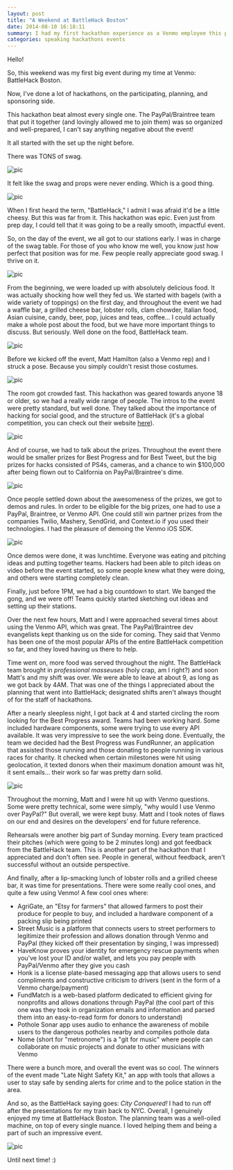 ```yaml
---
layout: post
title: "A Weekend at BattleHack Boston"
date: 2014-08-10 16:18:11
summary: I had my first hackathon experience as a Venmo employee this past weekend, and boy was it fun!
categories: speaking hackathons events
---
```


Hello!

So, this weekend was my first big event during my time at Venmo: BattleHack Boston.

Now, I've done a lot of hackathons, on the participating, planning, and sponsoring side.

This hackathon beat almost every single one.  The PayPal/Braintree team that put it together (and lovingly allowed me to join them) was so organized and well-prepared, I can't say anything negative about the event!

It all started with the set up the night before.

There was TONS of swag.

![pic](/assets/bh/swag2.jpg)

It felt like the swag and props were never ending.  Which is a good thing.

![pic](/assets/bh/swag3.jpg)

When I first heard the term, "BattleHack," I admit I was afraid it'd be a little cheesy.
But this was far from it.  This hackathon was epic.  Even just from prep day, I could tell that it was going to be a really smooth, impactful event.

So, on the day of the event, we all got to our stations early.  I was in charge of the swag table.  For those of you who know me well, you know just how perfect that position was for me.
Few people really appreciate good swag.  I thrive on it.

![pic](/assets/bh/swag5.jpg)

From the beginning, we were loaded up with absolutely delicious food.  It was actually shocking how well they fed us.
We started with bagels (with a wide variety of toppings) on the first day, and throughout the event we had a waffle bar, a grilled cheese bar, lobster rolls, clam chowder, Italian food, Asian cuisine, candy, beer, pop, juices and teas, coffee... I could actually make a whole post about the food, but we have more important things to discuss.  But seriously.  Well done on the food, BattleHack team.

![pic](/assets/bh/food.jpg)

Before we kicked off the event, Matt Hamilton (also a Venmo rep) and I struck a pose.  Because you simply couldn't resist those costumes.

![pic](/assets/bh/pose.jpg)

The room got crowded fast.  This hackathon was geared towards anyone 18 or older, so we had a really wide range of people.  The intros to the event were pretty standard, but well done.  They talked about the importance of hacking for social good, and the structure of BattleHack (it's a global competition, you can check out their website [here](https://2014.battlehack.org/)).

![pic](/assets/bh/crowd.jpg)

And of course, we had to talk about the prizes.  Throughout the event there would be smaller prizes for Best Progress and for Best Tweet, but the big prizes for hacks consisted of PS4s, cameras, and a chance to win $100,000 after being flown out to California on PayPal/Braintree's dime.

![pic](/assets/bh/prizes.jpg)

Once people settled down about the awesomeness of the prizes, we got to demos and rules.  In order to be eligible for the big prizes, one had to use a PayPal, Braintree, or Venmo API.  One could still win partner prizes from the companies Twilio, Mashery, SendGrid, and Context.io if you used their technologies.  I had the pleasure of demoing the Venmo iOS SDK.

![pic](/assets/bh/demo.jpg)

Once demos were done, it was lunchtime.  Everyone was eating and pitching ideas and putting together teams.  Hackers had been able to pitch ideas on video before the event started, so some people knew what they were doing, and others were starting completely clean.

Finally, just before 1PM, we had a big countdown to start.  We banged the gong, and we were off!  Teams quickly started sketching out ideas and setting up their stations.

Over the next few hours, Matt and I were approached several times about using the Venmo API, which was great.  The PayPal/Braintree dev evangelists kept thanking us on the side for coming.  They said that Venmo has been one of the most popular APIs of the entire BattleHack competition so far, and they loved having us there to help.

Time went on, more food was served throughout the night.  The BattleHack team brought in *professional masseuses* (holy crap, am I right?) and soon Matt's and my shift was over.  We were able to leave at about 9, as long as we got back by 4AM.  That was one of the things I appreciated about the planning that went into BattleHack; designated shifts aren't always thought of for the staff of hackathons.

After a nearly sleepless night, I got back at 4 and started circling the room looking for the Best Progress award.  Teams had been working hard.  Some included hardware components, some were trying to use every API available.  It was very impressive to see the work being done.  Eventually, the team we decided had the Best Progress was FundRunner, an application that assisted those running and those donating to people running in various races for charity.  It checked when certain milestones were hit using geolocation, it texted donors when their maximum donation amount was hit, it sent emails... their work so far was pretty darn solid.

![pic](/assets/bh/progress.jpg)

Throughout the morning, Matt and I were hit up with Venmo questions.  Some were pretty technical, some were simply, "why would I use Venmo over PayPal?"  But overall, we were kept busy.  Matt and I took notes of flaws on our end and desires on the developers' end for future reference.

Rehearsals were another big part of Sunday morning.  Every team practiced their pitches (which were going to be 2 minutes long) and got feedback from the BattleHack team.  This is another part of the hackathon that I appreciated and don't often see.  People in general, without feedback, aren't successful without an outside perspective.

And finally, after a lip-smacking lunch of lobster rolls and a grilled cheese bar, it was time for presentations.  There were some really cool ones, and quite a few using Venmo!  A few cool ones where:

 * AgriGate, an "Etsy for farmers" that allowed farmers to post their produce for people to buy, and included a hardware component of a packing slip being printed
 * Street Music is a platform that connects users to street performers to legitimize their profession and allows donation through Venmo and PayPal (they kicked off their presentation by singing, I was impressed)
 * HaveKnow proves your identity for emergency rescue payments when you've lost your ID and/or wallet, and lets you pay people with PayPal/Venmo after they give you cash
 * Honk is a license plate-based messaging app that allows users to send compliments and constructive criticism to drivers (sent in the form of a Venmo charge/payment)
 * FundMatch is a web-based platform dedicated to efficient giving for nonprofits and allows donations through PayPal (the cool part of this one was they took in organization emails and information and parsed them into an easy-to-read form for donors to understand)
 * Pothole Sonar app uses audio to enhance the awareness of mobile users to the dangerous potholes nearby and compiles pothole data
 * Nome (short for "metronome") is a "git for music" where people can collaborate on music projects and donate to other musicians with Venmo

There were a bunch more, and overall the event was so cool.  The winners of the event made "Late Night Safety Kit," an app with tools that allows a user to stay safe by sending alerts for crime and to the police station in the area.


And so, as the BattleHack saying goes: *City Conquered!*
I had to run off after the presentations for my train back to NYC.  Overall, I genuinely enjoyed my time at BattleHack Boston.  The planning team was a well-oiled machine, on top of every single nuance.  I loved helping them and being a part of such an impressive event.

![pic](/assets/bh/team.jpg)

Until next time! :)
